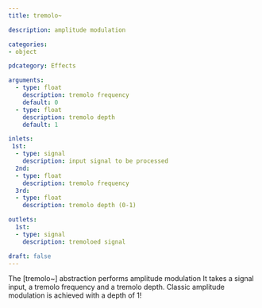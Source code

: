 ```yaml
---
title: tremolo~

description: amplitude modulation

categories:
- object

pdcategory: Effects

arguments:
  - type: float
    description: tremolo frequency
    default: 0
  - type: float
    description: tremolo depth
    default: 1

inlets:
 1st:
  - type: signal
    description: input signal to be processed
  2nd:
  - type: float
    description: tremolo frequency
  3rd:
  - type: float
    description: tremolo depth (0-1)

outlets:
  1st:
  - type: signal
    description: tremoloed signal

draft: false
---
```


The [tremolo~] abstraction performs amplitude modulation It takes a signal input, a tremolo frequency and a tremolo depth. Classic amplitude modulation is achieved with a depth of 1!
